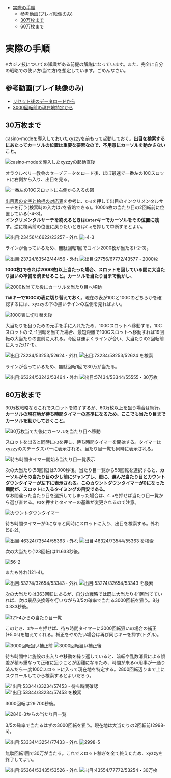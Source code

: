 <!-- TOC depthFrom:1 depthTo:2 -->

- [実際の手順](#実際の手順)
  - [参考動画(プレイ映像のみ)](#参考動画プレイ映像のみ)
  - [30万枚まで](#30万枚まで)
  - [60万枚まで](#60万枚まで)

<!-- /TOC -->

# 実際の手順
※カジノ技についての知識がある前提の解説になっています。また、完全に自分の戦略での使い方(当て方)を想定しています。ごめんなさい。

## 参考動画(プレイ映像のみ)
- [リセット後のデータロードから](http://www.youtube.com/watch?v=QRIT0Vi0xvc#t=01h17m48s)
- [3000回転前の現在地特定から](http://www.youtube.com/watch?v=QRIT0Vi0xvc#t=01h27m37s)

## 30万枚まで

casino-modeを導入しておいたxyzzyを前もって起動しておく。**出目を検索するにあたってカーソルの位置は重要な要素なので、不用意にカーソルを動かさないこと。**

![casino-modeを導入したxyzzyの起動直後](./img/1-x0.png)

オラクルベリー教会のセーブデータをロード後、ほぼ最速で一番左の10Cスロットに右側から入り、出目を見る。

![一番左の10Cスロットに右側から入るの図](./img/1-1.png)

[出目表の文字と絵柄の対応表](./README.md#出目表の文字と絵柄の対応表)を参考に、`C-s`を押して出目のインクリメンタルサーチを行う(検索時の入力は`/`を省略できる)。1000n枚の当たり目の2回転前に位置している(-4-3)。  
**インクリメンタルサーチを終えるときは`Enter`キーでカーソルをその位置に残す**。逆に検索前の位置に戻りたいときは`C-g`を押して中断するとよい。

![出目:23456/46622/23257・外れ](./img/1-2.png)
![-4-3](./img/1-x1.png)

ラインが合っているため、無駄回転1回でコイン2000枚が当たる(-2-3)。

![出目:23724/63542/44456・外れ](./img/1-3.png)
![出目:27756/67772/43577・2000枚](./img/1-4.png)

**1000枚(できれば2000枚)以上当たった場合、スロットを回している間に大当たり狙いの準備を済ませること。カーソルを当たり目まで動かし、**

![2000枚当てた後にカーソルを当たり目へ移動](./img/1-x2'.png)

**`TAB`キーで100Cの表に切り替えておく**。現在の表が10Cと100Cのどちらかを確認するには、xyzzyの下の黒いラインの左側を見ればよい。

![100C表に切り替え後](./img/1-x3'.png)

大当たりを狙うための元手を手に入れたため、100Cスロットへ移動する。10Cスロットの-2,-1回転を当てた場合、最短距離で100Cスロットへ移動すれば19回転の大当たりの直前に入れる。今回は運よくラインが合い、大当たりの2回転前に入った(17-1)。

![出目:73234/53253/52624・外れ](./img/2-1.png)
![出目:73234/53253/52624 を検索](./img/2-x1.png)

ラインが合っているため、無駄回転1回で30万が当たる。

![出目:65324/53242/53464・外れ](./img/2-2.png)
![出目:57434/53344/55555・30万枚](./img/2-3.png)

## 60万枚まで

30万枚戦略ならこれでスロットを終了するが、60万枚以上を狙う場合は続行。**カーソルの現在地が待ち時間タイマーの基準になるため、ここでも当たり目までカーソルを動かしておくこと**。

![30万枚当てた後にカーソルを当たり目へ移動](./img/2-x2'.png)

スロットを出ると同時に`F3`を押し、待ち時間タイマーを開始する。タイマーはxyzzyのステータスバーに表示される。当たり目一覧も同時に表示される。

![待ち時間タイマー開始＆当たり目一覧表示](./img/3-x1'.png)


次の大当たり(58回転)は7.000秒後。当たり目一覧から58回転を選択すると、**カーソルがその当たり目の少し前にジャンプし、更に、選んだ当たり目とカウントダウンタイマーが左下に表示される。このカウントダウンタイマーが0になった瞬間が、スロットに入るタイミングの目安である。**  
なお間違った当たり目を選択してしまった場合は、`C-a`を押せば当たり目一覧から選び直せる。`F3`を押すとタイマーの基準が変更されるので注意。

![カウントダウンタイマー](./img/3-x2'.png)

待ち時間タイマーが0になると同時にスロットに入り、出目を検索する。外れ(56-2)。

![出目:46324/73544/55363・外れ](./img/3-1.png)
![出目:46324/73544/55363 を検索](./img/3-x3.png)

次の大当たり(123回転)は11.633秒後。

![56-2](./img/4-x1.png)
<!-- ![](./img/4-x2.png) -->

またも外れ(121-4)。

![出目:53274/32654/53343・外れ](./img/4-1.png)
![出目:53274/32654/53343 を検索](./img/4-x3.png)

次の大当たりは363回転にあるが、自分の戦略では既に大当たりを1回当てていれば、次は景品交換等を行いながら3/5の確率で当たる3000回転を狙う。8分0.333秒後。

![121-4からの当たり目一覧](./img/5-x1.png)

このとき、`3`キーを押せば、待ち時間タイマーに3000回転狙いの場合の補正(+5.0s)を加えてくれる。補正をやめたい場合は再び同じキーを押す(トグル)。

![3000回転狙い補正前](./img/5-x2'.png)
![3000回転狙い補正後](./img/5-x3'.png)

待ち時間中に施設の出入りや移動を繰り返していると、暗転や乱数消費による誤差が積み重なって正確に狙うことが困難になるため、時間が来るor用事が一通り済んだら一度100Cスロットに入って現在地を特定する。2800回転辺りまで上にスクロールしてから検索するとよいだろう。

!["出目:53344/33234/57453・待ち時間確認](./img/5-1.png)
!["出目:53344/33234/57453 を検索](./img/6-x1.png)

3000回転は29.700秒後。

![2840-3からの当たり目一覧](./img/6-x2.png)

3/5の確率で当たるはずの3000回転を狙う。現在地は大当たりの2回転前(2998-5)。

![出目:53334/43254/77433・外れ](./img/6-1.png)
![2998-5](./img/6-x3.png)

無駄回転1回で30万が当たる。これでスロット稼ぎを全て終えたため、xyzzyを終了してよい。

![出目:65364/53435/53526・外れ](./img/6-2.png)
![出目:43554/77772/53254・30万枚](./img/6-3.png)
